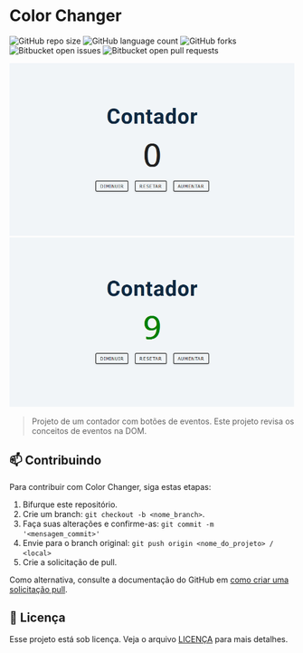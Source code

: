 # Color Changer 

![GitHub repo size](https://img.shields.io/github/repo-size/cacaiol/Projetos?style=for-the-badge)
![GitHub language count](https://img.shields.io/github/languages/count/cacaiol/Projetos?style=for-the-badge)
![GitHub forks](https://img.shields.io/github/forks/cacaiol/Projetos?style=for-the-badge)
![Bitbucket open issues](https://img.shields.io/bitbucket/issues/cacaiol/Projetos?style=for-the-badge)
![Bitbucket open pull requests](https://img.shields.io/bitbucket/pr-raw/cacaiol/Projetos?style=for-the-badge)

<img src="counter.png" alt="Exemplo imagem">
<img src="counter increment.png" alt="Exemplo imagem">

> Projeto de um contador com botões de eventos. Este projeto revisa os conceitos de eventos na DOM.

## 📫 Contribuindo

Para contribuir com Color Changer, siga estas etapas:

1. Bifurque este repositório.
2. Crie um branch: `git checkout -b <nome_branch>`.
3. Faça suas alterações e confirme-as: `git commit -m '<mensagem_commit>'`
4. Envie para o branch original: `git push origin <nome_do_projeto> / <local>`
5. Crie a solicitação de pull.

Como alternativa, consulte a documentação do GitHub em [como criar uma solicitação pull](https://help.github.com/en/github/collaborating-with-issues-and-pull-requests/creating-a-pull-request).

## 📝 Licença

Esse projeto está sob licença. Veja o arquivo [LICENÇA](LICENSE.md) para mais detalhes.
